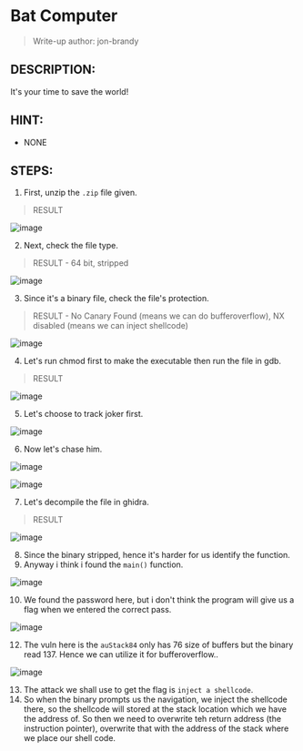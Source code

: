 # Bat Computer
> Write-up author: jon-brandy
## DESCRIPTION:
It's your time to save the world!
## HINT:
- NONE
## STEPS:
1. First, unzip the `.zip` file given.

> RESULT

![image](https://user-images.githubusercontent.com/70703371/209466124-165c91d7-782c-43fe-95f3-f1c4d5b5b6df.png)


2. Next, check the file type.

> RESULT - 64 bit, stripped

![image](https://user-images.githubusercontent.com/70703371/209466133-9ea11e4c-167c-4750-b406-ca376c95304b.png)


3. Since it's a binary file, check the file's protection.

> RESULT - No Canary Found (means we can do bufferoverflow), NX disabled (means we can inject shellcode)

![image](https://user-images.githubusercontent.com/70703371/209466161-d860d603-e2a9-48d0-a588-ee38d583ad16.png)


4. Let's run chmod first to make the executable then run the file in gdb.

> RESULT

![image](https://user-images.githubusercontent.com/70703371/209466201-78001337-1429-44e0-90c8-93364aff7f8d.png)


5. Let's choose to track joker first.

![image](https://user-images.githubusercontent.com/70703371/209466212-8febfab0-ab55-4c1d-a3fc-a1b845c263a5.png)


6. Now let's chase him.

![image](https://user-images.githubusercontent.com/70703371/209466227-ab9face8-c56f-4af1-a53a-739bdf206574.png)


![image](https://user-images.githubusercontent.com/70703371/209466238-3a283a09-0eee-4510-840a-cdb19c4de183.png)


7. Let's decompile the file in ghidra.

> RESULT

![image](https://user-images.githubusercontent.com/70703371/209466257-86061308-c0aa-4a0d-98dc-26d65b4c0a6e.png)


8. Since the binary stripped, hence it's harder for us identify the function.
9. Anyway i think i found the `main()` function.

![image](https://user-images.githubusercontent.com/70703371/209466274-44f2c43b-1e89-4460-94e5-48b2c77dbd77.png)


10. We found the password here, but i don't think the program will give us a flag when we entered the correct pass.

![image](https://user-images.githubusercontent.com/70703371/209466369-2685fcf5-5bef-462f-83b2-e3c13f0f3cae.png)


12. The vuln here is the `auStack84` only has 76 size of buffers but the binary read 137. Hence we can utilize it for bufferoverflow.. 

![image](https://user-images.githubusercontent.com/70703371/209514203-72e514f3-fc0b-449d-8c34-df461ffec906.png)


13. The attack we shall use to get the flag is `inject a shellcode`.
14. So when the binary prompts us the navigation, we inject the shellcode there, so the shellcode will stored at the stack location which we have the address of. So then we need to overwrite teh return address (the instruction pointer), overwrite that with the address of the stack where we place our shell code.

